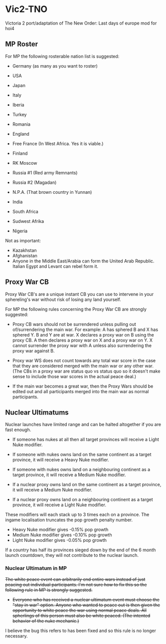 # Vic2-TNO
Victoria 2 port/adaptation of The New Order: Last days of europe mod for hoi4

## MP Roster
For MP the following rosterable nation list is suggested:

- Germany (as many as you want to roster)
- USA
- Japan
- Italy

- Iberia
- Turkey
- Romania
- England
- Free France (In West Africa. Yes it is viable.)

- Finland
- RK Moscow
- Russia #1 (Red army Remnants)
- Russia #2 (Magadan)

- N.P.A. (That brown country in Yunnan)
- India

- South Africa
- Sudwest Afrika
- Nigeria

Not as important:
- Kazakhstan
- Afghanistan
- Anyone in the Middle East/Arabia can form the United Arab Republic. Italian Egypt and Levant can rebel form it.

## Proxy War CB
Proxy War CB's are a unique instant CB you can use to intervene in your sphereling's war without risk of losing any land yourself.

For MP the following rules concerning the Proxy War CB are strongly suggested:

- Proxy CB wars should not be surrendered unless pulling out of/surrendering the main war.
For example:
A has sphered B and X has sphered Y.
B and Y are at war.
X declares a proxy war on B using the proxy CB.
A then declares a proxy war on X and a proxy war on Y. 
X cannot surrender the proxy war with A unless also surrendering the proxy war against B.

- Proxy war WS does not count towards any total war score in the case that they are considered merged with the main war or any other war. (The CBs in a proxy war are status quo vs status quo so it doesn't make sense to include those war scores in the actual peace deal.)

- If the main war becomes a great war, then the Proxy Wars should be edited out and all participants merged into the main war as normal participants. 

## Nuclear Ultimatums
Nuclear launches have limited range and can be halted altogether if you are fast enough.

- If someone has nukes at all then all target provinces will receive a Light Nuke modifier.

- If someone with nukes owns land on the same continent as a target province, it will receive a Heavy Nuke modifier.

- If someone with nukes owns land on a neighbouring continent as a target province, it will receive a Medium Nuke modifier.

- If a nuclear proxy owns land on the same continent as a target province, it will receive a Medium Nuke modifier.

- If a nuclear proxy owns land on a neighbouring continent as a target province, it will receive a Light Nuke modifier.

These modifiers will each stack up to 3 times each on a province. The ingame localisation truncates the pop growth penalty number.

- Heavy Nuke modifier gives -0.15% pop growth
- Medium Nuke modifier gives -0.10% pop growth
- Light Nuke modifier gives -0.05% pop growth

If a country has half its provinces sieged down by the end of the 6 month launch countdown, they will not contribute to the nuclear launch.

### Nuclear Ultimatum in MP
~~The white peace event can arbitrarily end entire wars instead of just peacing out individual participants. I'm not sure how to fix this so the following rule in MP is strongly suggested.~~

- ~~Everyone who has received a nuclear ultimatum event must choose the "stay in war" option. Anyone who wanted to peace out is then given the opportunity to white peace the war using normal peace deals. All spherlings of this person must also be white peaced. (The intented behavior of the nuke mechanic.)~~

I believe the bug this refers to has been fixed and so this rule is no longer necessary.
